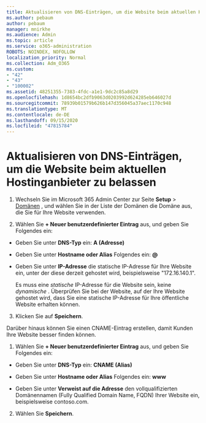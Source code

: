 ```yaml
---
title: Aktualisieren von DNS-Einträgen, um die Website beim aktuellen Hostinganbieter zu belassen
ms.author: pebaum
author: pebaum
manager: mnirkhe
ms.audience: Admin
ms.topic: article
ms.service: o365-administration
ROBOTS: NOINDEX, NOFOLLOW
localization_priority: Normal
ms.collection: Adm_O365
ms.custom:
- "42"
- "43"
- "100002"
ms.assetid: 48251355-7383-4fdc-a1e1-9dc2c85a8d29
ms.openlocfilehash: 1d8654bc2dfb9063d0203992d624285eb646027d
ms.sourcegitcommit: 78939b01579b626b147d356045a37aec1170c948
ms.translationtype: MT
ms.contentlocale: de-DE
ms.lasthandoff: 09/15/2020
ms.locfileid: "47815784"
---
```

# <a name="update-dns-records-to-keep-your-website-with-your-current-hosting-provider"></a>Aktualisieren von DNS-Einträgen, um die Website beim aktuellen Hostinganbieter zu belassen

1. Wechseln Sie im Microsoft 365 Admin Center zur Seite **Setup**  >  [Domänen](https://admin.microsoft.com/Adminportal#/Domains) , und wählen Sie in der Liste der Domänen die Domäne aus, die Sie für Ihre Website verwenden.

2. Wählen Sie **+ Neuer benutzerdefinierter Eintrag** aus, und geben Sie Folgendes ein:

  - Geben Sie unter **DNS-Typ** ein: **A (Adresse)**

  - Geben Sie unter **Hostname oder Alias** Folgendes ein: **@**

  - Geben Sie unter **IP-Adresse** die statische IP-Adresse für Ihre Website ein, unter der diese derzeit gehostet wird, beispielsweise "172.16.140.1".

    Es muss eine  *statische*  IP-Adresse für die Website sein, keine  *dynamische*  . Überprüfen Sie bei der Website, auf der Ihre Website gehostet wird, dass Sie eine statische IP-Adresse für Ihre öffentliche Website erhalten können.

3. Klicken Sie auf **Speichern**.

Darüber hinaus können Sie einen CNAME-Eintrag erstellen, damit Kunden Ihre Website besser finden können.
  
1. Wählen Sie **+ Neuer benutzerdefinierter Eintrag** aus, und geben Sie Folgendes ein:

  - Geben Sie unter **DNS-Typ** ein: **CNAME (Alias)**

  - Geben Sie unter **Hostname oder Alias** Folgendes ein: **www**

  - Geben Sie unter **Verweist auf die Adresse** den vollqualifizierten Domänennamen (Fully Qualified Domain Name, FQDN) Ihrer Website ein, beispielsweise contoso.com.

2. Wählen Sie **Speichern**.
